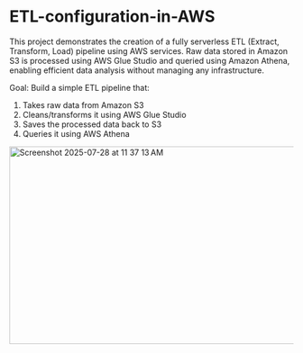 # ETL-configuration-in-AWS
This project demonstrates the creation of a fully serverless ETL (Extract, Transform, Load) pipeline using AWS services. Raw data stored in Amazon S3 is processed using AWS Glue Studio and queried using Amazon Athena, enabling efficient data analysis without managing any infrastructure.

Goal:
Build a simple ETL pipeline that:
1. Takes raw data from Amazon S3
2. Cleans/transforms it using AWS Glue Studio
3. Saves the processed data back to S3
4. Queries it using AWS Athena

<img width="869" height="351" alt="Screenshot 2025-07-28 at 11 37 13 AM" src="https://github.com/user-attachments/assets/e15e5850-c769-44e2-8d5c-ffee1bb09d00" />
